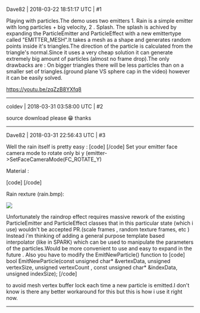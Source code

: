 Dave82 | 2018-03-22 18:51:17 UTC | #1

Playing with particles.The demo uses two emitters 1. Rain is a simple emitter with long particles + big velocity,
2 . Splash. The splash is achived by expanding the ParticleEmitter and ParticleEffect with a new emittertype called "EMITTER_MESH".It takes a mesh as a shape and generates random points inside it's triangles.The direction of the particle is calculated from the triangle's normal.Since it uses a very cheap solution it can generate extremely big amount of particles (almost no frame drop).The only drawbacks are : On bigger triangles there will be less particles than on a smaller set of triangles.(ground plane VS sphere cap in the video) however it can be easily solved.

https://youtu.be/zqZzB8YXfq8

-------------------------

coldev | 2018-03-31 03:58:00 UTC | #2

source download please   :grin:  thanks

-------------------------

Dave82 | 2018-03-31 22:56:43 UTC | #3

Well the rain itself is pretty easy : 
[code]
<particleeffect>
	<material name="Materials/rain.xml" />
	<numparticles value="4000" />
	<updateinvisible enable="true" />
	<relative enable="true" />
	<scaled enable="true" />
	<animlodbias value="0" />
	<emittertype value="Sphere" />
	<emittersize value="200 1 200" />
	<direction min="-0.04 -1 -0.04" max="0.04 -1 0.04" />
	<dampingforce value="0" />
	<activetime value="0" />
	<inactivetime value="0" />
	<emissionrate min="2000" max="2500" />
	<particlesize min="0.15 25" max="0.25 35" />
	<timetolive min="0.5" max="0.6" />
	<velocity min="700" max="800" />
	<constantforce value="0 -46 0" />
	<color value="0.08 0.085 0.09 0.1" />
</particleeffect>
[/code]
Set your emitter face camera mode to rotate only bi y (emitter->SetFaceCameraMode(FC_ROTATE_Y)

Material  : 

[code]
<material>
    <technique name="Techniques/DiffVColAdd.xml" />
    <texture unit="diffuse" name="Textures/rain.bmp" />
</material> 
[/code]

Rain rexture (rain.bmp): 

<img src='//cdck-file-uploads-global.s3.dualstack.us-west-2.amazonaws.com/standard17/uploads/urho3d/original/2X/5/52402b24557f434cdcd43b6ff2742a9f390c85cf.png'>

Unfortunately the raindrop effect requires massive rework of the existing ParticleEmitter and ParticleEffect classes that in this particular state (which i use) wouldn't be accepted PR.(scale frames , random texture frames, etc ) Instead i'm thinking of adding a general purpose template based interpolator (like in SPARK) which can be used to manipulate the parameters of the particles.Would be more convenient to use and easy to expand in the future . 
Also you have to modify the EmitNewParticle() function to
[code]
bool EmitNewParticle(const unsigned char* &vertexData, unsigned vertexSize, unsigned vertexCount , const unsigned char* &indexData, unsigned indexSize);
[/code]

to avoid mesh vertex buffer lock each time a new particle is emitted.I don't know is there any better workaround for this but this is how i use it right now.

-------------------------


